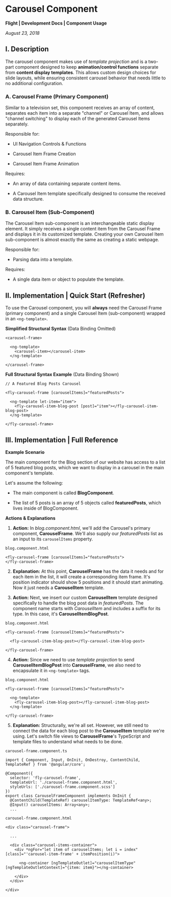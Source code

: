 # Carousel Component

**Flight | Development Docs | Component Usage**

*August 23, 2018*

## I. Description

The carousel component makes use of *template projection* and is a two-part component designed to keep **animation/control functions** separate from **content display templates**. This allows custom design choices for slide layouts, while ensuring consistent carousel behavior that needs little to no additional configuration.

### A. Carousel Frame (Primary Component)

Similar to a television set, this component receives an array of content, separates each item into a separate "channel" or Carousel Item, and allows "channel switching" to display each of the generated Carousel Items separately.

Responsible for:

- UI Navigation Controls & Functions

- Carousel Item Frame Creation

- Carousel Item Frame Animation

Requires:

- An array of data containing separate content items.

- A Carousel Item template specifically designed to consume the received data structure.

### B. Carousel Item (Sub-Component)

The Carousel Item sub-component is an interchangeable static display element. It simply receives a single content item from the Carousel Frame and displays it in its customized template. Creating your own Carousel Item sub-component is almost exactly the same as creating a static webpage.

Responsible for:

- Parsing data into a template.

Requires:

- A single data item or object to populate the template.

## II. Implementation | Quick Start (Refresher)

To use the Carousel component, you will **always** need the Carousel Frame (primary component) and a single Carousel Item (sub-component) wrapped in an `<ng-template>`.

**Simplified Structural Syntax** (Data Binding Omitted)
```
<carousel-frame>

  <ng-template>
    <carousel-item></carousel-item>
  </ng-template>

</carousel-frame>
```

**Full Structural Syntax Example** (Data Binding Shown)
```
// A Featured Blog Posts Carousel

<fly-carousel-frame [carouselItems]="featuredPosts">

  <ng-template let-item="item">
    <fly-carousel-item-blog-post [post]="item"></fly-carousel-item-blog-post>
  </ng-template>

</fly-carousel-frame>
```

## III. Implementation | Full Reference

**Example Scenario**

The main component for the Blog section of our website has access to a list of 5 featured blog posts, which we want to display in a carousel in the main component's template.

Let's assume the following:

- The main component is called **BlogComponent**.

- The list of 5 posts is an array of 5 objects called **featuredPosts**, which lives inside of BlogComponent.

**Actions & Explanations**

1. **Action:** In *blog.component.html*, we'll add the Carousel's primary component, **CarouselFrame**. We'll also supply our *featuredPosts* list as an input to its `carouselItems` property.

```
blog.component.html

<fly-carousel-frame [carouselItems]="featuredPosts">
</fly-carousel-frame>
```

2. **Explanation:** At this point, **CarouselFrame** has the data it needs and for each item in the list, it will create a corresponding item frame. It's position indicator should show 5 positions and it should start animating. Now it just needs a **CarouselItem** template.

3. **Action:** Next, we insert our custom **CarouselItem** template designed specifically to handle the blog post data in *featuredPosts*. The component name starts with *CarouselItem* and includes a suffix for its type. In this case, it's **CarouselItemBlogPost**.

```
blog.component.html

<fly-carousel-frame [carouselItems]="featuredPosts">

  <fly-carousel-item-blog-post></fly-carousel-item-blog-post>

</fly-carousel-frame>
```

4. **Action:** Since we need to use *template projection* to send **CarouselItemBlogPost** into **CarouselFrame**, we also need to encapsulate it in `<ng-template>` tags.

```
blog.component.html

<fly-carousel-frame [carouselItems]="featuredPosts">

  <ng-template>
    <fly-carousel-item-blog-post></fly-carousel-item-blog-post>
  </ng-template>

</fly-carousel-frame>
```

5. **Explanation:** Structurally, we're all set. However, we still need to connect the data for each blog post to the **CarouselItem** template we're using. Let's switch file views to **CarouselFrame**'s TypeScript and template files to understand what needs to be done.

```
carousel-frame.component.ts

import { Component, Input, OnInit, OnDestroy, ContentChild, TemplateRef } from '@angular/core';

@Component({
  selector: 'fly-carousel-frame',
  templateUrl: './carousel-frame.component.html',
  styleUrls: ['./carousel-frame.component.scss']
})
export class CarouselFrameComponent implements OnInit {
  @ContentChild(TemplateRef) carouselItemType: TemplateRef<any>;
  @Input() carouselItems: Array<any>;
  ...
```

```
carousel-frame.component.html

<div class="carousel-frame">

  ...

  <div class="carousel-items-container">
    <div *ngFor="let item of carouselItems; let i = index" [class]="'carousel-item-frame' + itemPosition(i)">

      <ng-container [ngTemplateOutlet]="carouselItemType" [ngTemplateOutletContext]="{item: item}"></ng-container>

    </div>
  </div>

</div>

```
